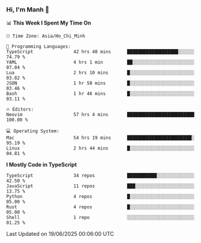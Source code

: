 ### Hi, I'm Manh 👋

<!--START_SECTION:waka-->
📊 **This Week I Spent My Time On** 

```text
🕑︎ Time Zone: Asia/Ho_Chi_Minh

💬 Programming Languages: 
TypeScript               42 hrs 40 mins      ███████████████████░░░░░░   74.79 % 
YAML                     4 hrs 1 min         ██░░░░░░░░░░░░░░░░░░░░░░░   07.04 % 
Lua                      2 hrs 10 mins       █░░░░░░░░░░░░░░░░░░░░░░░░   03.82 % 
JSON                     1 hr 58 mins        █░░░░░░░░░░░░░░░░░░░░░░░░   03.46 % 
Bash                     1 hr 46 mins        █░░░░░░░░░░░░░░░░░░░░░░░░   03.11 % 

🔥 Editors: 
Neovim                   57 hrs 4 mins       █████████████████████████   100.00 % 

💻 Operating System: 
Mac                      54 hrs 19 mins      ████████████████████████░   95.19 % 
Linux                    2 hrs 44 mins       █░░░░░░░░░░░░░░░░░░░░░░░░   04.81 % 
```

**I Mostly Code in TypeScript** 

```text
TypeScript               34 repos            ███████████░░░░░░░░░░░░░░   42.50 % 
JavaScript               11 repos            ███░░░░░░░░░░░░░░░░░░░░░░   13.75 % 
Python                   4 repos             █░░░░░░░░░░░░░░░░░░░░░░░░   05.00 % 
Rust                     4 repos             █░░░░░░░░░░░░░░░░░░░░░░░░   05.00 % 
Shell                    1 repo              ░░░░░░░░░░░░░░░░░░░░░░░░░   01.25 % 
```




 Last Updated on 19/06/2025 00:06:00 UTC
<!--END_SECTION:waka-->
